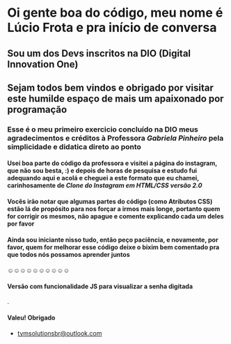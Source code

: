 # Oi gente boa do código, meu nome é Lúcio Frota e pra início de conversa

## Sou um dos Devs inscritos na DIO (Digital Innovation One)

## Sejam todos bem vindos e obrigado por visitar este humilde espaço de mais um apaixonado por programação

### Esse é o meu primeiro exercicio concluído na DIO meus agradecimentos e créditos à Professora *Gabriela Pinheiro* pela simplicidade e didatica direto ao ponto

#### Usei boa parte do código da professora e visitei a página do instagram, que não sou besta, :) e depois de horas de pesquisa e estudo fui adequando aqui e acolá e cheguei a este formato que eu chamei, carinhosamente de *Clone do Instagram em HTML/CSS versão 2.0*

#### Vocês irão notar que algumas partes do código (como Atributos CSS) estão lá de propósito para nos forçar a irmos mais longe, portanto quem for corrigir os mesmos, não apague e comente explicando cada um deles por favor

#### Ainda sou iniciante nisso tudo, então peço paciência, e novamente, por favor, quem for melhorar esse código deixe o bixim bem comentado pra que todos nós possamos aprender juntos

#### *****************************☺☺☺☺☺☺☺☺☺☺*****************************

#### Versão com funcionalidade JS para visualizar a senha digitada

.

#### Valeu! Obrigado

- tymsolutionsbr@outlook.com
